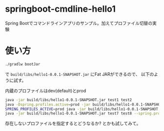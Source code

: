# springboot-cmdline-hello1

Spring Bootでコマンドラインアプリのサンプル。加えてプロファイル切替の実験

# 使い方

```sh
./gradlw bootJar
```
で `build/libs/hello1-0.0.1-SNAPSHOT.jar` にFat JARができるので、
以下のように試す。

内蔵のプロファイルはdev(default)とprod

```sh
java -jar build/libs/hello1-0.0.1-SNAPSHOT.jar test1 test2
java -Dspring.profiles.active=prod -jar build/libs/hello1-0.0.1-SNAPSHOT.jar test3 test4
SPRING_PROFILES_ACTIVE=prod java -jar build/libs/hello1-0.0.1-SNAPSHOT.jar test5 test6
java -jar build/libs/hello1-0.0.1-SNAPSHOT.jar test7 test8 --spring.profiles.active=prod　
```

存在しないプロファイルを指定するとどうなるか? とかも試してみて。

